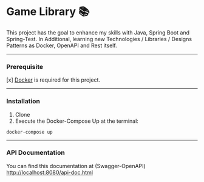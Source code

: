 # Game Library :books:
This project has the goal to enhance my skills with Java, Spring Boot and Spring-Test. 
In Additional, learning new Technologies / Libraries / Designs Patterns as Docker, OpenAPI and Rest itself.

---

### Prerequisite
[x] [Docker](https://www.docker.com/products/docker-desktop) is required for this project.

---


### Installation
1. Clone
2. Execute the Docker-Compose Up at the terminal:
```
docker-compose up
```

---

### API Documentation
You can find this documentation at (Swagger-OpenAPI) [http://localhost:8080/api-doc.html](http://localhost:8080/api-doc.html)




